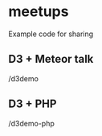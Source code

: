 meetups
=======

Example code for sharing


D3 + Meteor talk
-----------------
/d3demo


D3 + PHP
---------
/d3demo-php

